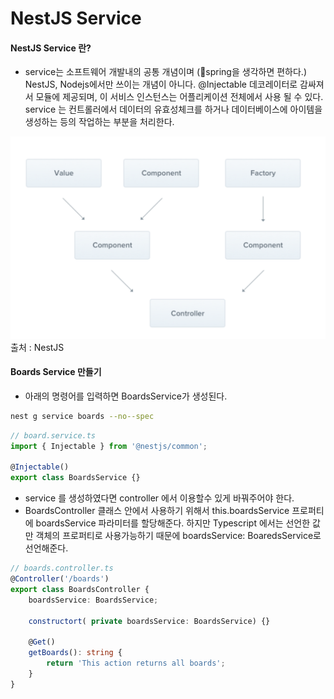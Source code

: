 

# NestJS Service

#### **NestJS Service 란?**
- service는 소프트웨어 개발내의 공통 개념이며 (spring을 생각하면 편하다.) NestJS, Nodejs에서만 쓰이는 개념이 아니다. @Injectable 데코레이터로 감싸져서 모듈에 제공되며, 이 서비스 인스턴스는 어플리케이션 전체에서 사용 될 수 있다. service 는 컨트롤러에서 데이터의 유효성체크를 하거나 데이터베이스에 아이템을 생성하는 등의 작업하는 부분을 처리한다.

![nestjsProvider](../img/nestjs_provider.png)
출처 :  NestJS


#### Boards Service 만들기
- 아래의 명령어를 입력하면 BoardsService가 생성된다.

```bash
nest g service boards --no--spec
```
```typescript
// board.service.ts
import { Injectable } from '@nestjs/common';

@Injectable()
export class BoardsService {}
```

- service 를 생성하였다면 controller 에서 이용할수 있게 바꿔주어야 한다.
- BoardsController 클래스 안에서 사용하기 위해서 this.boardsService 프로퍼티에 boardsService 파라미터를 할당해준다. 하지만 Typescript 에서는 선언한 값만 객체의 프로퍼티로 사용가능하기 때문에 boardsService: BoaredsService로 선언해준다.

```typescript
// boards.controller.ts
@Controller('/boards')
export class BoardsController {
    boardsService: BoardsService;

    constructort( private boardsService: BoardsService) {}

    @Get()
    getBoards(): string {
        return 'This action returns all boards';
    }
}
```
